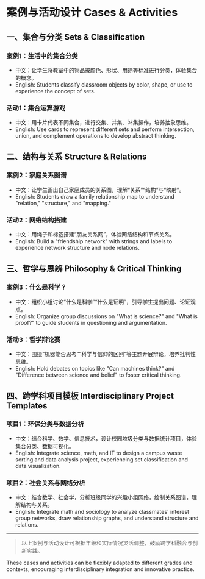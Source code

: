 # 案例与活动设计 Cases & Activities

## 一、集合与分类 Sets & Classification

### 案例1：生活中的集合分类

- 中文：让学生将教室中的物品按颜色、形状、用途等标准进行分类，体验集合的概念。
- English: Students classify classroom objects by color, shape, or use to experience the concept of sets.

### 活动1：集合运算游戏

- 中文：用卡片代表不同集合，进行交集、并集、补集操作，培养抽象思维。
- English: Use cards to represent different sets and perform intersection, union, and complement operations to develop abstract thinking.

## 二、结构与关系 Structure & Relations

### 案例2：家庭关系图谱

- 中文：让学生画出自己家庭成员的关系图，理解“关系”“结构”与“映射”。
- English: Students draw a family relationship map to understand "relation," "structure," and "mapping."

### 活动2：网络结构搭建

- 中文：用绳子和标签搭建“朋友关系网”，体验网络结构和节点关系。
- English: Build a "friendship network" with strings and labels to experience network structure and node relations.

## 三、哲学与思辨 Philosophy & Critical Thinking

### 案例3：什么是科学？

- 中文：组织小组讨论“什么是科学”“什么是证明”，引导学生提出问题、论证观点。
- English: Organize group discussions on "What is science?" and "What is proof?" to guide students in questioning and argumentation.

### 活动3：哲学辩论赛

- 中文：围绕“机器能否思考”“科学与信仰的区别”等主题开展辩论，培养批判性思维。
- English: Hold debates on topics like "Can machines think?" and "Difference between science and belief" to foster critical thinking.

## 四、跨学科项目模板 Interdisciplinary Project Templates

### 项目1：环保分类与数据分析

- 中文：结合科学、数学、信息技术，设计校园垃圾分类与数据统计项目，体验集合分类、数据可视化。
- English: Integrate science, math, and IT to design a campus waste sorting and data analysis project, experiencing set classification and data visualization.

### 项目2：社会关系与网络分析

- 中文：结合数学、社会学，分析班级同学的兴趣小组网络，绘制关系图谱，理解结构与关系。
- English: Integrate math and sociology to analyze classmates' interest group networks, draw relationship graphs, and understand structure and relations.

---

> 以上案例与活动设计可根据年级和实际情况灵活调整，鼓励跨学科融合与创新实践。

These cases and activities can be flexibly adapted to different grades and contexts, encouraging interdisciplinary integration and innovative practice.
